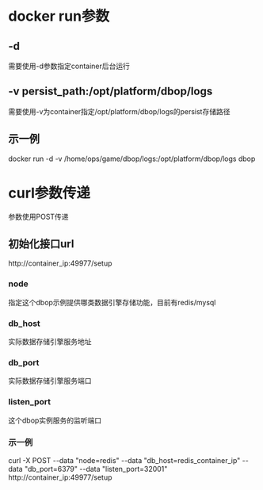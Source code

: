 # docker run参数
## -d
需要使用-d参数指定container后台运行

## -v persist_path:/opt/platform/dbop/logs
需要使用-v为container指定/opt/platform/dbop/logs的persist存储路径

## 示一例
docker run -d -v /home/ops/game/dbop/logs:/opt/platform/dbop/logs dbop

# curl参数传递
参数使用POST传递

## 初始化接口url
http://container_ip:49977/setup

### node
指定这个dbop示例提供哪类数据引擎存储功能，目前有redis/mysql

### db_host
实际数据存储引擎服务地址

### db_port
实际数据存储引擎服务端口

### listen_port
这个dbop实例服务的监听端口

### 示一例
curl -X POST --data "node=redis" --data "db_host=redis_container_ip" --data "db_port=6379" --data "listen_port=32001" http://container_ip:49977/setup

